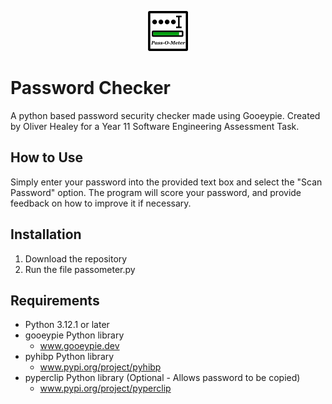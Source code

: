 <p align="center">
  <img src="https://github.com/healey-o/11-SE-passwordchecker-assessment/blob/main/logo_64.png" alt="Pass-O-Meter Logo"/>
</p>

# Password Checker
A python based password security checker made using Gooeypie. Created by Oliver Healey for a Year 11 Software Engineering Assessment Task.

## How to Use
Simply enter your password into the provided text box and select the "Scan Password" option. The program will score your password, and provide feedback on how to improve it if necessary.

## Installation
1. Download the repository
2. Run the file passometer.py

## Requirements
- Python 3.12.1 or later
- gooeypie Python library
    - www.gooeypie.dev
- pyhibp Python library
    - www.pypi.org/project/pyhibp
- pyperclip Python library (Optional - Allows password to be copied)
    - www.pypi.org/project/pyperclip
